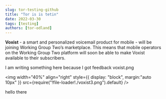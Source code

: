 ```yaml
---
slug: tor-testing-github
title: "Tor is is tetin"
date: 2022-03-30
tags: [testing]
authors: [tor-odland]
---
```


**Voxist** - a smart and personalized voicemail product for mobile - will be joining Working Group Two’s marketplace. This means that mobile operators on the Working Group Two platform will soon be able to make Voxist available to their subscribers.

<!--truncate-->

I am writing something here because I got feedback
voxist.png

<img
  width="40%"
  align="right"
  style={{
    display: "block",
    margin:"auto 10px"
  }}
  src={require("!file-loader!./voxist3.png").default}
/>

hello there

